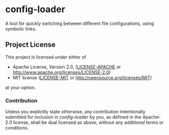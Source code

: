 # config-loader
A tool for quickly switching between different file configurations, using
symbolic links.

## Project License
This project is licensed under either of

- Apache License, Version 2.0, ([LICENSE-APACHE](LICENSE-APACHE) or
  http://www.apache.org/licenses/LICENSE-2.0)
- MIT license ([LICENSE-MIT](LICENSE-MIT) or
  http://opensource.org/licenses/MIT)

at your option.

### Contribution
Unless you explicitly state otherwise, any contribution intentionally submitted
for inclusion in *config-loader* by you, as defined in the Apache-2.0 license,
shall be dual licensed as above, without any additional terms or conditions.
